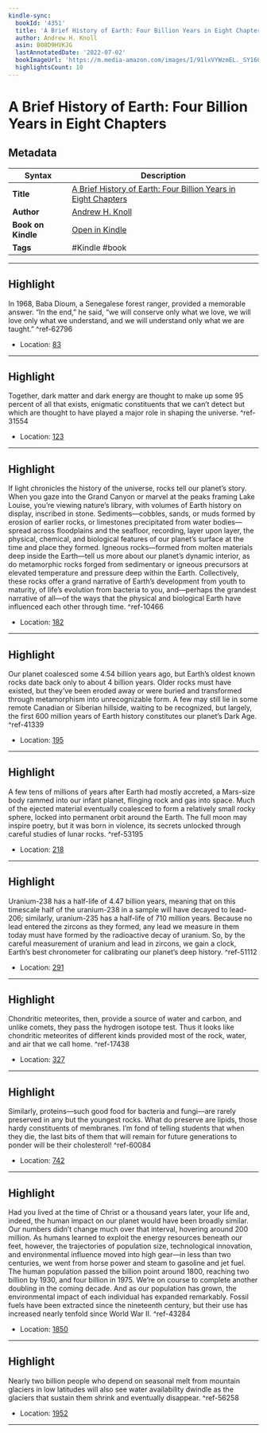```yaml
---
kindle-sync:
  bookId: '4351'
  title: 'A Brief History of Earth: Four Billion Years in Eight Chapters'
  author: Andrew H. Knoll
  asin: B08D9HVKJG
  lastAnnotatedDate: '2022-07-02'
  bookImageUrl: 'https://m.media-amazon.com/images/I/91lxVYWzmEL._SY160.jpg'
  highlightsCount: 10
---
```

# A Brief History of Earth: Four Billion Years in Eight Chapters

## Metadata

| Syntax | Description |
| ---------- | ---------- |
| **Title** | [A Brief History of Earth: Four Billion Years in Eight Chapters](https://www.amazon.com/dp/B08D9HVKJG?&linkCode=ll1&tag=jwtwkm-20&language=en_US&ref_=as_li_ss_tl) |
| **Author** | [Andrew H. Knoll](https://www.amazon.com/Andrew-H-Knoll/e/B001IXU90Y/ref=dp_byline_cont_ebooks_1) |
| **Book on Kindle** | <a href="kindle://book?action=open&asin=B08D9HVKJG" target="_blank">Open in Kindle</a> |
| **Tags** | #Kindle #book |

---

## Highlight

In 1968, Baba Dioum, a Senegalese forest ranger, provided a memorable answer. “In the end,” he said, “we will conserve only what we love, we will love only what we understand, and we will understand only what we are taught.” ^ref-62796
- Location: [83](kindle://book?action=open&asin=B08D9HVKJG&location=83)

---
## Highlight

Together, dark matter and dark energy are thought to make up some 95 percent of all that exists, enigmatic constituents that we can’t detect but which are thought to have played a major role in shaping the universe. ^ref-31554
- Location: [123](kindle://book?action=open&asin=B08D9HVKJG&location=123)

---
## Highlight

If light chronicles the history of the universe, rocks tell our planet’s story. When you gaze into the Grand Canyon or marvel at the peaks framing Lake Louise, you’re viewing nature’s library, with volumes of Earth history on display, inscribed in stone. Sediments—cobbles, sands, or muds formed by erosion of earlier rocks, or limestones precipitated from water bodies—spread across floodplains and the seafloor, recording, layer upon layer, the physical, chemical, and biological features of our planet’s surface at the time and place they formed. Igneous rocks—formed from molten materials deep inside the Earth—tell us more about our planet’s dynamic interior, as do metamorphic rocks forged from sedimentary or igneous precursors at elevated temperature and pressure deep within the Earth. Collectively, these rocks offer a grand narrative of Earth’s development from youth to maturity, of life’s evolution from bacteria to you, and—perhaps the grandest narrative of all—of the ways that the physical and biological Earth have influenced each other through time. ^ref-10466
- Location: [182](kindle://book?action=open&asin=B08D9HVKJG&location=182)

---
## Highlight

Our planet coalesced some 4.54 billion years ago, but Earth’s oldest known rocks date back only to about 4 billion years. Older rocks must have existed, but they’ve been eroded away or were buried and transformed through metamorphism into unrecognizable form. A few may still lie in some remote Canadian or Siberian hillside, waiting to be recognized, but largely, the first 600 million years of Earth history constitutes our planet’s Dark Age. ^ref-41339
- Location: [195](kindle://book?action=open&asin=B08D9HVKJG&location=195)

---
## Highlight

A few tens of millions of years after Earth had mostly accreted, a Mars-size body rammed into our infant planet, flinging rock and gas into space. Much of the ejected material eventually coalesced to form a relatively small rocky sphere, locked into permanent orbit around the Earth. The full moon may inspire poetry, but it was born in violence, its secrets unlocked through careful studies of lunar rocks. ^ref-53195
- Location: [218](kindle://book?action=open&asin=B08D9HVKJG&location=218)

---
## Highlight

Uranium-238 has a half-life of 4.47 billion years, meaning that on this timescale half of the uranium-238 in a sample will have decayed to lead-206; similarly, uranium-235 has a half-life of 710 million years. Because no lead entered the zircons as they formed, any lead we measure in them today must have formed by the radioactive decay of uranium. So, by the careful measurement of uranium and lead in zircons, we gain a clock, Earth’s best chronometer for calibrating our planet’s deep history. ^ref-51112
- Location: [291](kindle://book?action=open&asin=B08D9HVKJG&location=291)

---
## Highlight

Chondritic meteorites, then, provide a source of water and carbon, and unlike comets, they pass the hydrogen isotope test. Thus it looks like chondritic meteorites of different kinds provided most of the rock, water, and air that we call home. ^ref-17438
- Location: [327](kindle://book?action=open&asin=B08D9HVKJG&location=327)

---
## Highlight

Similarly, proteins—such good food for bacteria and fungi—are rarely preserved in any but the youngest rocks. What do preserve are lipids, those hardy constituents of membranes. I’m fond of telling students that when they die, the last bits of them that will remain for future generations to ponder will be their cholesterol! ^ref-60084
- Location: [742](kindle://book?action=open&asin=B08D9HVKJG&location=742)

---
## Highlight

Had you lived at the time of Christ or a thousand years later, your life and, indeed, the human impact on our planet would have been broadly similar. Our numbers didn’t change much over that interval, hovering around 200 million. As humans learned to exploit the energy resources beneath our feet, however, the trajectories of population size, technological innovation, and environmental influence moved into high gear—in less than two centuries, we went from horse power and steam to gasoline and jet fuel. The human population passed the billion point around 1800, reaching two billion by 1930, and four billion in 1975. We’re on course to complete another doubling in the coming decade. And as our population has grown, the environmental impact of each individual has expanded remarkably. Fossil fuels have been extracted since the nineteenth century, but their use has increased nearly tenfold since World War II. ^ref-43284
- Location: [1850](kindle://book?action=open&asin=B08D9HVKJG&location=1850)

---
## Highlight

Nearly two billion people who depend on seasonal melt from mountain glaciers in low latitudes will also see water availability dwindle as the glaciers that sustain them shrink and eventually disappear. ^ref-56258
- Location: [1952](kindle://book?action=open&asin=B08D9HVKJG&location=1952)

---
